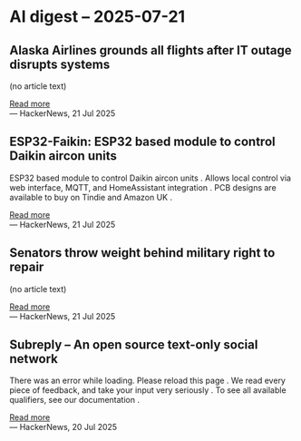 # AI digest – 2025-07-21

## Alaska Airlines grounds all flights after IT outage disrupts systems

(no article text)

[Read more](https://www.reuters.com/world/us/alaska-airlines-grounds-all-flights-after-it-outage-disrupts-systems-2025-07-21/)  
— HackerNews, 21 Jul 2025

## ESP32-Faikin: ESP32 based module to control Daikin aircon units

ESP32 based module to control Daikin aircon units . Allows local control via web interface, MQTT, and HomeAssistant integration . PCB designs are available to buy on Tindie and Amazon UK .

[Read more](https://github.com/revk/ESP32-Faikin)  
— HackerNews, 21 Jul 2025

## Senators throw weight behind military right to repair

(no article text)

[Read more](https://www.theregister.com/2025/07/08/senators_military_right_to_repair/)  
— HackerNews, 21 Jul 2025

## Subreply – An open source text-only social network

There was an error while loading. Please reload this page . We read every piece of feedback, and take your input very seriously . To see all available qualifiers, see our documentation .

[Read more](https://github.com/lucianmarin/subreply)  
— HackerNews, 20 Jul 2025
